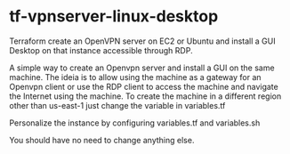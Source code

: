 # tf-vpnserver-linux-desktop
Terraform create an OpenVPN server on EC2 or Ubuntu and install a GUI Desktop on that instance accessible through RDP.

A simple way to create an Openvpn server and install a GUI on the same machine. The ideia is to allow using the machine as a gateway for an Openvpn client or use the RDP client to access the machine and navigate the Internet using the machine. To create the machine in a different region other than us-east-1 just change the variable in variables.tf 

Personalize the instance by configuring variables.tf and variables.sh

You should have no need to change anything else.
